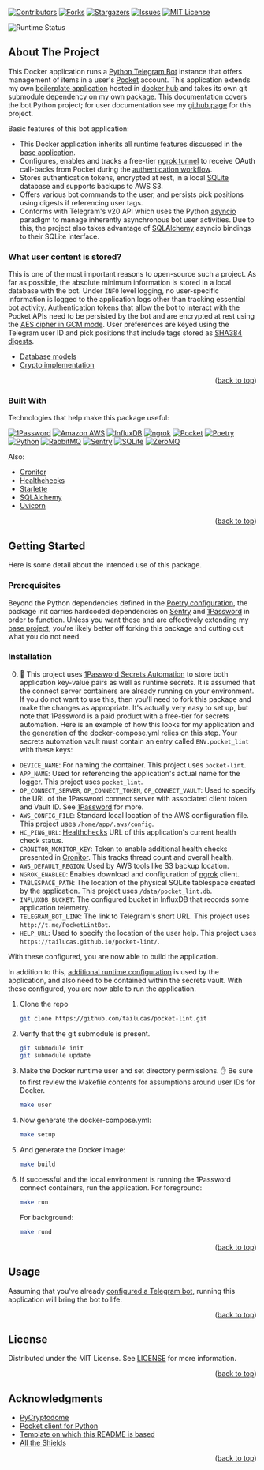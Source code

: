<a name="readme-top"></a>

[![Contributors][contributors-shield]][contributors-url]
[![Forks][forks-shield]][forks-url]
[![Stargazers][stars-shield]][stars-url]
[![Issues][issues-shield]][issues-url]
[![MIT License][license-shield]][license-url]

![Runtime Status](https://healthchecks.io/badge/ca7d337d-2b9c-4a7d-a006-5f83b6/7Z59nzjP-2/pocket-lint.svg)

## About The Project

This Docker application runs a [Python Telegram Bot](https://python-telegram-bot.org/) instance that offers management of items in a user's [Pocket][pocket-url] account. This application extends my own [boilerplate application][baseapp-url] hosted in [docker hub][baseapp-image-url] and takes its own git submodule dependency on my own [package][pylib-url]. This documentation covers the bot Python project; for user documentation see my [github page][botdocs-url] for this project.

Basic features of this bot application:

* This Docker application inherits all runtime features discussed in the [base application](https://github.com/tailucas/base-app#readme-top).
* Configures, enables and tracks a free-tier [ngrok tunnel][ngrok-url] to receive OAuth call-backs from Pocket during the [authentication workflow](https://getpocket.com/developer/docs/authentication).
* Stores authentication tokens, encrypted at rest, in a local [SQLite][sqlite-url] database and supports backups to AWS S3.
* Offers various bot commands to the user, and persists pick positions using digests if referencing user tags.
* Conforms with Telegram's v20 API which uses the Python [asyncio](https://docs.python.org/3/library/asyncio.html) paradigm to manage inherently asynchronous bot user activities. Due to this, the project also takes advantage of [SQLAlchemy](https://docs.sqlalchemy.org/en/20/orm/extensions/asyncio.html) asyncio bindings to their SQLite interface.

### What user content is stored?

This is one of the most important reasons to open-source such a project. As far as possible, the absolute minimum information is stored in a local database with the bot. Under `INFO` level logging, no user-specific information is logged to the application logs other than tracking essential bot activity. Authentication tokens that allow the bot to interact with the Pocket APIs need to be persisted by the bot and are encrypted at rest using the [AES cipher in GCM mode](https://www.pycryptodome.org/src/cipher/modern#gcm-mode). User preferences are keyed using the Telegram user ID and pick positions that include tags stored as [SHA384 digests](https://www.pycryptodome.org/src/hash/hash).

* [Database models](https://github.com/tailucas/pocket-lint/blob/main/app/database.py)
* [Crypto implementation](https://github.com/tailucas/pocket-lint/blob/main/app/crypto.py)

<p align="right">(<a href="#readme-top">back to top</a>)</p>

### Built With

Technologies that help make this package useful:

[![1Password][1p-shield]][1p-url]
[![Amazon AWS][aws-shield]][aws-url]
[![InfluxDB][influxdb-shield]][influxdb-url]
[![ngrok][ngrok-shield]][ngrok-url]
[![Pocket][pocket-shield]][pocket-url]
[![Poetry][poetry-shield]][poetry-url]
[![Python][python-shield]][python-url]
[![RabbitMQ][rabbit-shield]][rabbit-url]
[![Sentry][sentry-shield]][sentry-url]
[![SQLite][sqlite-shield]][sqlite-url]
[![ZeroMQ][zmq-shield]][zmq-url]

Also:

* [Cronitor][cronitor-url]
* [Healthchecks][healthchecks-url]
* [Starlette](https://www.starlette.io/)
* [SQLAlchemy](https://www.sqlalchemy.org/)
* [Uvicorn](https://www.uvicorn.org/)

<p align="right">(<a href="#readme-top">back to top</a>)</p>


<!-- GETTING STARTED -->
## Getting Started

Here is some detail about the intended use of this package.

### Prerequisites

Beyond the Python dependencies defined in the [Poetry configuration](pyproject.toml), the package init carries hardcoded dependencies on [Sentry][sentry-url] and [1Password][1p-url] in order to function. Unless you want these and are effectively extending my [base project][baseapp-url], you're likely better off forking this package and cutting out what you do not need.

### Installation

0. :stop_sign: This project uses [1Password Secrets Automation][1p-url] to store both application key-value pairs as well as runtime secrets. It is assumed that the connect server containers are already running on your environment. If you do not want to use this, then you'll need to fork this package and make the changes as appropriate. It's actually very easy to set up, but note that 1Password is a paid product with a free-tier for secrets automation. Here is an example of how this looks for my application and the generation of the docker-compose.yml relies on this step. Your secrets automation vault must contain an entry called `ENV.pocket_lint` with these keys:

* `DEVICE_NAME`: For naming the container. This project uses `pocket-lint`.
* `APP_NAME`: Used for referencing the application's actual name for the logger. This project uses `pocket_lint`.
* `OP_CONNECT_SERVER`, `OP_CONNECT_TOKEN`, `OP_CONNECT_VAULT`: Used to specify the URL of the 1Password connect server with associated client token and Vault ID. See [1Password](https://developer.1password.com/docs/connect/get-started#step-1-set-up-a-secrets-automation-workflow) for more.
* `AWS_CONFIG_FILE`: Standard local location of the AWS configuration file. This project uses `/home/app/.aws/config`.
* `HC_PING_URL`: [Healthchecks][healthchecks-url] URL of this application's current health check status.
* `CRONITOR_MONITOR_KEY`: Token to enable additional health checks presented in [Cronitor][cronitor-url]. This tracks thread count and overall health.
* `AWS_DEFAULT_REGION`: Used by AWS tools like S3 backup location.
* `NGROK_ENABLED`: Enables download and configuration of [ngrok][ngrok-url] client.
* `TABLESPACE_PATH`: The location of the physical SQLite tablespace created by the application. This project uses `/data/pocket_lint.db`.
* `INFLUXDB_BUCKET`: The configured bucket in InfluxDB that records some application telemetry.
* `TELEGRAM_BOT_LINK`: The link to Telegram's short URL. This project uses `http://t.me/PocketLintBot`.
* `HELP_URL`: Used to specify the location of the user help. This project uses `https://tailucas.github.io/pocket-lint/`.

With these configured, you are now able to build the application.

In addition to this, [additional runtime configuration](https://github.com/tailucas/pocket-lint/blob/f6d258e935c01bba2e8a18132278b8161b576501/app/__main__.py#L13-L21) is used by the application, and also need to be contained within the secrets vault. With these configured, you are now able to run the application.

1. Clone the repo
   ```sh
   git clone https://github.com/tailucas/pocket-lint.git
   ```
2. Verify that the git submodule is present.
   ```sh
   git submodule init
   git submodule update
   ```
4. Make the Docker runtime user and set directory permissions. :hand: Be sure to first review the Makefile contents for assumptions around user IDs for Docker.
   ```sh
   make user
   ```
5. Now generate the docker-compose.yml:
   ```sh
   make setup
   ```
6. And generate the Docker image:
   ```sh
   make build
   ```
7. If successful and the local environment is running the 1Password connect containers, run the application. For foreground:
   ```sh
   make run
   ```
   For background:
   ```sh
   make rund
   ```

<p align="right">(<a href="#readme-top">back to top</a>)</p>

<!-- USAGE EXAMPLES -->
## Usage

Assuming that you've already [configured a Telegram bot](https://core.telegram.org/bots/faq#how-do-i-create-a-bot), running this application will bring the bot to life.

<p align="right">(<a href="#readme-top">back to top</a>)</p>


<!-- LICENSE -->
## License

Distributed under the MIT License. See [LICENSE](LICENSE) for more information.

<p align="right">(<a href="#readme-top">back to top</a>)</p>


<!-- ACKNOWLEDGMENTS -->
## Acknowledgments

* [PyCryptodome](https://github.com/Legrandin/pycryptodome)
* [Pocket client for Python](https://github.com/tapanpandita/pocket)
* [Template on which this README is based](https://github.com/othneildrew/Best-README-Template)
* [All the Shields](https://github.com/progfay/shields-with-icon)

<p align="right">(<a href="#readme-top">back to top</a>)</p>



<!-- MARKDOWN LINKS & IMAGES -->
<!-- https://www.markdownguide.org/basic-syntax/#reference-style-links -->
[contributors-shield]: https://img.shields.io/github/contributors/tailucas/pocket-lint.svg?style=for-the-badge
[contributors-url]: https://github.com/tailucas/pocket-lint/graphs/contributors
[forks-shield]: https://img.shields.io/github/forks/tailucas/pocket-lint.svg?style=for-the-badge
[forks-url]: https://github.com/tailucas/pocket-lint/network/members
[stars-shield]: https://img.shields.io/github/stars/tailucas/pocket-lint.svg?style=for-the-badge
[stars-url]: https://github.com/tailucas/pocket-lint/stargazers
[issues-shield]: https://img.shields.io/github/issues/tailucas/pocket-lint.svg?style=for-the-badge
[issues-url]: https://github.com/tailucas/pocket-lint/issues
[license-shield]: https://img.shields.io/github/license/tailucas/pocket-lint.svg?style=for-the-badge
[license-url]: https://github.com/tailucas/pocket-lint/blob/master/LICENSE

[baseapp-url]: https://github.com/tailucas/base-app
[baseapp-image-url]: https://hub.docker.com/repository/docker/tailucas/base-app/general
[pylib-url]: https://github.com/tailucas/pylib
[tailucas-url]: https://github.com/tailucas
[botdocs-url]: https://tailucas.github.io/pocket-lint/

[1p-url]: https://developer.1password.com/docs/connect/
[1p-shield]: https://img.shields.io/static/v1?style=for-the-badge&message=1Password&color=0094F5&logo=1Password&logoColor=FFFFFF&label=
[aws-url]: https://aws.amazon.com/
[aws-shield]: https://img.shields.io/static/v1?style=for-the-badge&message=Amazon+AWS&color=232F3E&logo=Amazon+AWS&logoColor=FFFFFF&label=
[cronitor-url]: https://cronitor.io/
[healthchecks-url]: https://healthchecks.io/
[influxdb-shield]: https://img.shields.io/static/v1?style=for-the-badge&message=InfluxDB&color=22ADF6&logo=InfluxDB&logoColor=FFFFFF&label=
[influxdb-url]: https://www.influxdata.com/
[ngrok-url]: https://ngrok.com/
[ngrok-shield]: https://img.shields.io/static/v1?style=for-the-badge&message=ngrok&color=1F1E37&logo=ngrok&logoColor=FFFFFF&label=
[pocket-url]: https://getpocket.com/
[pocket-shield]: https://img.shields.io/static/v1?style=for-the-badge&message=Pocket&color=EF3F56&logo=Pocket&logoColor=FFFFFF&label=
[poetry-url]: https://python-poetry.org/
[poetry-shield]: https://img.shields.io/static/v1?style=for-the-badge&message=Poetry&color=60A5FA&logo=Poetry&logoColor=FFFFFF&label=
[python-url]: https://www.python.org/
[python-shield]: https://img.shields.io/static/v1?style=for-the-badge&message=Python&color=3776AB&logo=Python&logoColor=FFFFFF&label=
[rabbit-url]: https://www.rabbitmq.com/
[rabbit-shield]: https://img.shields.io/static/v1?style=for-the-badge&message=RabbitMQ&color=FF6600&logo=RabbitMQ&logoColor=FFFFFF&label=
[sentry-url]: https://sentry.io/
[sentry-shield]: https://img.shields.io/static/v1?style=for-the-badge&message=Sentry&color=362D59&logo=Sentry&logoColor=FFFFFF&label=
[sqlite-url]: https://www.sqlite.org/
[sqlite-shield]: https://img.shields.io/static/v1?style=for-the-badge&message=SQLite&color=003B57&logo=SQLite&logoColor=FFFFFF&label=
[zmq-url]: https://zeromq.org/
[zmq-shield]: https://img.shields.io/static/v1?style=for-the-badge&message=ZeroMQ&color=DF0000&logo=ZeroMQ&logoColor=FFFFFF&label=
